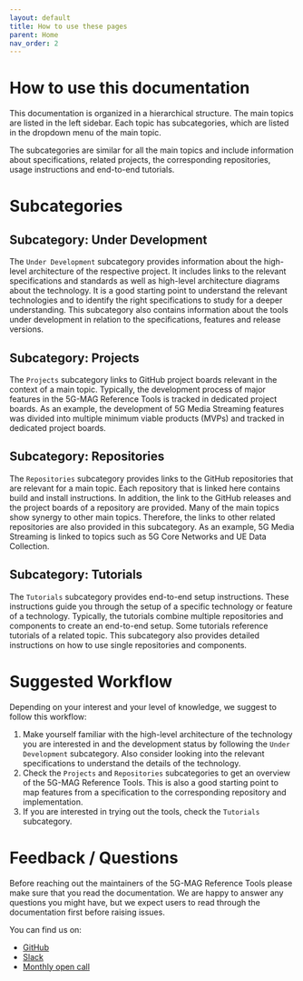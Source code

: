 ```yaml
---
layout: default
title: How to use these pages
parent: Home
nav_order: 2
---
```


# How to use this documentation

This documentation is organized in a hierarchical structure. The main topics are listed in the left sidebar. Each topic
has subcategories, which are listed in the dropdown menu of the main topic.

The subcategories are similar for all the main topics and include information about specifications, related projects,
the corresponding repositories, usage instructions and end-to-end tutorials.

# Subcategories

## Subcategory: Under Development

The `Under Development` subcategory provides information about the high-level architecture of the respective
project. It includes links to the relevant specifications and standards as well as high-level architecture diagrams
about the technology. It is a good starting point to understand the relevant technologies and to identify the right
specifications to study for a deeper understanding. This subcategory also contains information about the tools under development in relation to the specifications, features and release versions. 

## Subcategory: Projects

The `Projects` subcategory links to GitHub project boards relevant in the context of a main topic. Typically, the
development process of major features in the 5G-MAG Reference Tools is tracked in dedicated project boards.
As an example, the development of 5G Media Streaming features was divided into multiple minimum viable products (MVPs)
and tracked in dedicated project boards.

## Subcategory: Repositories

The `Repositories` subcategory provides links to the GitHub repositories that are relevant for a main topic.
Each repository that is linked here contains build and install instructions. In addition, the link to the GitHub
releases and the project boards of a repository are provided. Many of the main topics show synergy to other main
topics. Therefore, the links to other related repositories are also provided in this subcategory. As an example, 5G
Media Streaming is linked to topics such as 5G Core Networks and UE Data Collection.

## Subcategory: Tutorials

The `Tutorials` subcategory provides end-to-end setup instructions. These instructions guide you through the setup of a
specific technology or feature of a technology. Typically, the tutorials combine multiple repositories and components to create an end-to-end setup. Some tutorials
reference tutorials of a related topic. This subcategory also provides detailed instructions on how to use single repositories and components.

# Suggested Workflow

Depending on your interest and your level of knowledge, we suggest to follow this workflow:

1. Make yourself familiar with the high-level architecture of the technology you are interested in and the development status by following the
   `Under Development` subcategory. Also consider looking into the relevant specifications to understand the
   details of the technology.
2. Check the `Projects` and `Repositories` subcategories to get an overview of the 5G-MAG Reference Tools. This is also a good starting point to map features
   from a specification to the corresponding repository and implementation.
3. If you are interested in trying out the tools, check the `Tutorials` subcategory.

# Feedback / Questions

Before reaching out the maintainers of the 5G-MAG Reference Tools please make sure that you read the documentation. We
are happy to answer any questions you might have, but we expect users to read through the documentation first before
raising issues.

You can find us on:

* [GitHub](https://github.com/5G-MAG)
* [Slack](https://join.slack.com/t/5g-mag/shared_invite/zt-trtvsmw5-yYgcRidDgIS7x_u48sTuQA)
* [Monthly open call](https://www.5g-mag.com/community)

